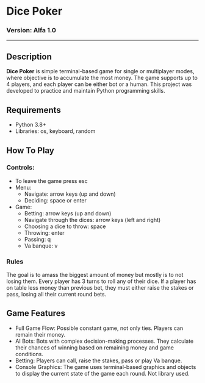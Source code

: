 # Dice Poker
### Version: Alfa 1.0

---

## Description
**Dice Poker** is simple terminal-based game for single or multiplayer modes, where objective is to accumulate the most money. The game supports up to 4 players, and each player can be either bot or a human. This project was developed to practice and maintain Python programming skills.

## Requirements
- Python 3.8+
- Libraries: os, keyboard, random

## How To Play
### Controls:
- To leave the game press esc
- Menu: 
    - Navigate: arrow keys (up and down)
    - Deciding: space or enter
- Game:
    - Betting: arrow keys (up and down)
    - Navigate through the dices: arrow keys (left and right)
    - Choosing a dice to throw: space
    - Throwing: enter
    - Passing: q
    - Va banque: v

### Rules
The goal is to amass the biggest amount of money but mostly is to not losing them. Every player has 3 turns to roll any of their dice. If a player has on table less money than previous bet, they must either raise the stakes or pass, losing all their current round bets. 

## Game Features
- Full Game Flow: Possible constant game, not only ties. Players can remain their money.
- AI Bots: Bots with complex decision-making processes. They calculate their chances of winning based on remaining money and game conditions.
- Betting: Players can call, raise the stakes, pass or play Va banque.
- Console Graphics: The game uses terminal-based graphics and objects to display the current state of the game each round. Not library used.
